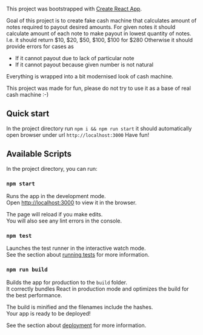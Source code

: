 This project was bootstrapped with [Create React App](https://github.com/facebook/create-react-app).

Goal of this project is to create fake cash machine that calculates amount of notes required to payout desired amounts.
For given notes it should calculate amount of each note to make payout in lowest quantity of notes.
I.e. it should return $10, $20, $50, $100, $100 for $280
Otherwise it should provide errors for cases as
 - If it cannot payout due to lack of particular note 
 - If it cannot payout because given number is not natural

 Everything is wrapped into a bit modernised look of cash machine.
 

 This project was made for fun, please do not try to use it as a base of real cash machine :-)

 ## Quick start
 In the project directory run `npm i && npm run start`
 it should automatically open browser under url `http://localhost:3000`
 Have fun!

## Available Scripts

In the project directory, you can run:

### `npm start`

Runs the app in the development mode.<br>
Open [http://localhost:3000](http://localhost:3000) to view it in the browser.

The page will reload if you make edits.<br>
You will also see any lint errors in the console.

### `npm test`

Launches the test runner in the interactive watch mode.<br>
See the section about [running tests](https://facebook.github.io/create-react-app/docs/running-tests) for more information.

### `npm run build`

Builds the app for production to the `build` folder.<br>
It correctly bundles React in production mode and optimizes the build for the best performance.

The build is minified and the filenames include the hashes.<br>
Your app is ready to be deployed!

See the section about [deployment](https://facebook.github.io/create-react-app/docs/deployment) for more information.